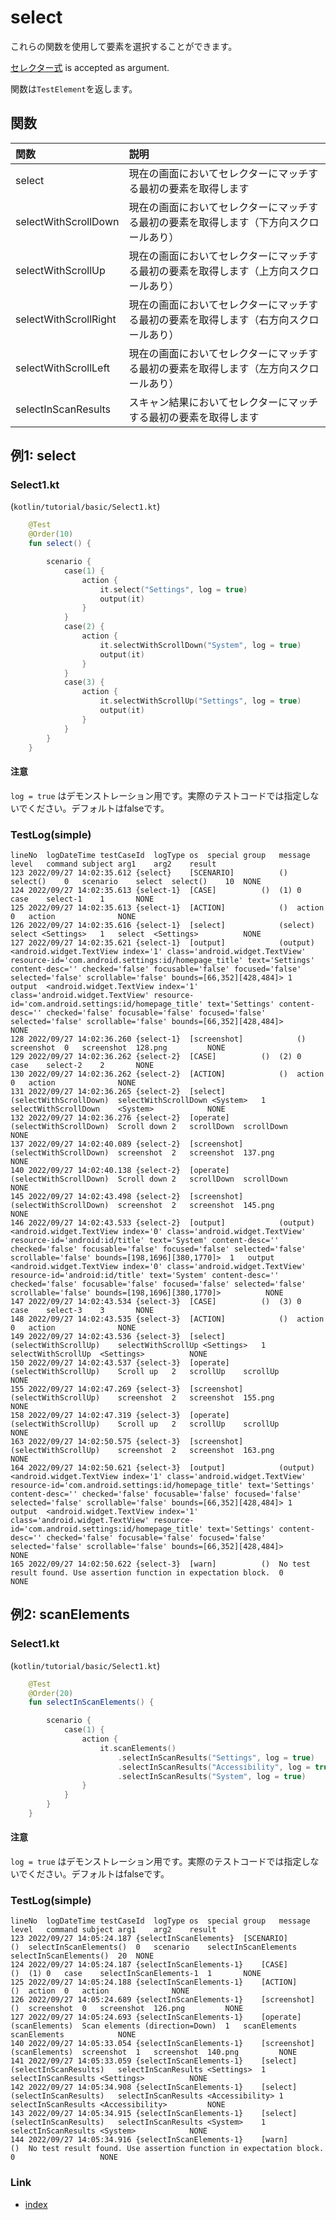 # select

これらの関数を使用して要素を選択することができます。

[セレクター式](../../selector_and_nickname/selector_expression_ja.md) is accepted as argument.

関数は`TestElement`を返します。

## 関数

| 関数                    | 説明                                          |
|:----------------------|:--------------------------------------------|
| select                | 現在の画面においてセレクターにマッチする最初の要素を取得します             |
| selectWithScrollDown  | 現在の画面においてセレクターにマッチする最初の要素を取得します（下方向スクロールあり） |
| selectWithScrollUp    | 現在の画面においてセレクターにマッチする最初の要素を取得します（上方向スクロールあり） |
| selectWithScrollRight | 現在の画面においてセレクターにマッチする最初の要素を取得します（右方向スクロールあり） |
| selectWithScrollLeft  | 現在の画面においてセレクターにマッチする最初の要素を取得します（左方向スクロールあり） |
| selectInScanResults   | スキャン結果においてセレクターにマッチする最初の要素を取得します            |

## 例1: select

### Select1.kt

(`kotlin/tutorial/basic/Select1.kt`)

```kotlin
    @Test
    @Order(10)
    fun select() {

        scenario {
            case(1) {
                action {
                    it.select("Settings", log = true)
                    output(it)
                }
            }
            case(2) {
                action {
                    it.selectWithScrollDown("System", log = true)
                    output(it)
                }
            }
            case(3) {
                action {
                    it.selectWithScrollUp("Settings", log = true)
                    output(it)
                }
            }
        }
    }
```

#### 注意

`log = true` はデモンストレーション用です。実際のテストコードでは指定しないでください。デフォルトはfalseです。

### TestLog(simple)

```
lineNo	logDateTime	testCaseId	logType	os	special	group	message	level	command	subject	arg1	arg2	result
123	2022/09/27 14:02:35.612	{select}	[SCENARIO]			()	select()	0	scenario	select	select()	10	NONE
124	2022/09/27 14:02:35.613	{select-1}	[CASE]			()	(1)	0	case	select-1	1		NONE
125	2022/09/27 14:02:35.613	{select-1}	[ACTION]			()	action	0	action				NONE
126	2022/09/27 14:02:35.616	{select-1}	[select]			(select)	select <Settings>	1	select	<Settings>			NONE
127	2022/09/27 14:02:35.621	{select-1}	[output]			(output)	<android.widget.TextView index='1' class='android.widget.TextView' resource-id='com.android.settings:id/homepage_title' text='Settings' content-desc='' checked='false' focusable='false' focused='false' selected='false' scrollable='false' bounds=[66,352][428,484]>	1	output	<android.widget.TextView index='1' class='android.widget.TextView' resource-id='com.android.settings:id/homepage_title' text='Settings' content-desc='' checked='false' focusable='false' focused='false' selected='false' scrollable='false' bounds=[66,352][428,484]>			NONE
128	2022/09/27 14:02:36.260	{select-1}	[screenshot]			()	screenshot	0	screenshot	128.png			NONE
129	2022/09/27 14:02:36.262	{select-2}	[CASE]			()	(2)	0	case	select-2	2		NONE
130	2022/09/27 14:02:36.262	{select-2}	[ACTION]			()	action	0	action				NONE
131	2022/09/27 14:02:36.265	{select-2}	[select]			(selectWithScrollDown)	selectWithScrollDown <System>	1	selectWithScrollDown	<System>			NONE
132	2022/09/27 14:02:36.276	{select-2}	[operate]			(selectWithScrollDown)	Scroll down	2	scrollDown	scrollDown			NONE
137	2022/09/27 14:02:40.089	{select-2}	[screenshot]			(selectWithScrollDown)	screenshot	2	screenshot	137.png			NONE
140	2022/09/27 14:02:40.138	{select-2}	[operate]			(selectWithScrollDown)	Scroll down	2	scrollDown	scrollDown			NONE
145	2022/09/27 14:02:43.498	{select-2}	[screenshot]			(selectWithScrollDown)	screenshot	2	screenshot	145.png			NONE
146	2022/09/27 14:02:43.533	{select-2}	[output]			(output)	<android.widget.TextView index='0' class='android.widget.TextView' resource-id='android:id/title' text='System' content-desc='' checked='false' focusable='false' focused='false' selected='false' scrollable='false' bounds=[198,1696][380,1770]>	1	output	<android.widget.TextView index='0' class='android.widget.TextView' resource-id='android:id/title' text='System' content-desc='' checked='false' focusable='false' focused='false' selected='false' scrollable='false' bounds=[198,1696][380,1770]>			NONE
147	2022/09/27 14:02:43.534	{select-3}	[CASE]			()	(3)	0	case	select-3	3		NONE
148	2022/09/27 14:02:43.535	{select-3}	[ACTION]			()	action	0	action				NONE
149	2022/09/27 14:02:43.536	{select-3}	[select]			(selectWithScrollUp)	selectWithScrollUp <Settings>	1	selectWithScrollUp	<Settings>			NONE
150	2022/09/27 14:02:43.537	{select-3}	[operate]			(selectWithScrollUp)	Scroll up	2	scrollUp	scrollUp			NONE
155	2022/09/27 14:02:47.269	{select-3}	[screenshot]			(selectWithScrollUp)	screenshot	2	screenshot	155.png			NONE
158	2022/09/27 14:02:47.319	{select-3}	[operate]			(selectWithScrollUp)	Scroll up	2	scrollUp	scrollUp			NONE
163	2022/09/27 14:02:50.575	{select-3}	[screenshot]			(selectWithScrollUp)	screenshot	2	screenshot	163.png			NONE
164	2022/09/27 14:02:50.621	{select-3}	[output]			(output)	<android.widget.TextView index='1' class='android.widget.TextView' resource-id='com.android.settings:id/homepage_title' text='Settings' content-desc='' checked='false' focusable='false' focused='false' selected='false' scrollable='false' bounds=[66,352][428,484]>	1	output	<android.widget.TextView index='1' class='android.widget.TextView' resource-id='com.android.settings:id/homepage_title' text='Settings' content-desc='' checked='false' focusable='false' focused='false' selected='false' scrollable='false' bounds=[66,352][428,484]>			NONE
165	2022/09/27 14:02:50.622	{select-3}	[warn]			()	No test result found. Use assertion function in expectation block.	0					NONE
```

## 例2: scanElements

### Select1.kt

(`kotlin/tutorial/basic/Select1.kt`)

```kotlin
    @Test
    @Order(20)
    fun selectInScanElements() {

        scenario {
            case(1) {
                action {
                    it.scanElements()
                        .selectInScanResults("Settings", log = true)
                        .selectInScanResults("Accessibility", log = true)
                        .selectInScanResults("System", log = true)
                }
            }
        }
    }
```

#### 注意

`log = true` はデモンストレーション用です。実際のテストコードでは指定しないでください。デフォルトはfalseです。

### TestLog(simple)

```
lineNo	logDateTime	testCaseId	logType	os	special	group	message	level	command	subject	arg1	arg2	result
123	2022/09/27 14:05:24.187	{selectInScanElements}	[SCENARIO]			()	selectInScanElements()	0	scenario	selectInScanElements	selectInScanElements()	20	NONE
124	2022/09/27 14:05:24.187	{selectInScanElements-1}	[CASE]			()	(1)	0	case	selectInScanElements-1	1		NONE
125	2022/09/27 14:05:24.188	{selectInScanElements-1}	[ACTION]			()	action	0	action				NONE
126	2022/09/27 14:05:24.689	{selectInScanElements-1}	[screenshot]			()	screenshot	0	screenshot	126.png			NONE
127	2022/09/27 14:05:24.693	{selectInScanElements-1}	[operate]			(scanElements)	Scan elements (direction=Down)	1	scanElements	scanElements			NONE
140	2022/09/27 14:05:33.054	{selectInScanElements-1}	[screenshot]			(scanElements)	screenshot	1	screenshot	140.png			NONE
141	2022/09/27 14:05:33.059	{selectInScanElements-1}	[select]			(selectInScanResults)	selectInScanResults <Settings>	1	selectInScanResults	<Settings>			NONE
142	2022/09/27 14:05:34.908	{selectInScanElements-1}	[select]			(selectInScanResults)	selectInScanResults <Accessibility>	1	selectInScanResults	<Accessibility>			NONE
143	2022/09/27 14:05:34.915	{selectInScanElements-1}	[select]			(selectInScanResults)	selectInScanResults <System>	1	selectInScanResults	<System>			NONE
144	2022/09/27 14:05:34.916	{selectInScanElements-1}	[warn]			()	No test result found. Use assertion function in expectation block.	0					NONE
```

### Link

- [index](../../../index_ja.md)
